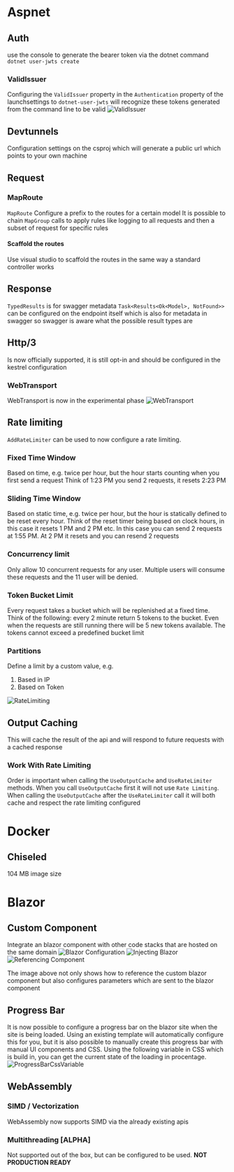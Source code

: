 # Aspnet
## Auth
use the console to generate the bearer token via the dotnet command
`dotnet user-jwts create`

### ValidIssuer
Configuring the `ValidIssuer` property in the `Authentication` property of the launchsettings to `dotnet-user-jwts` will recognize these tokens generated from the command line to be valid
![ValidIssuer](./Resources/AspNet/Authentication/ValidIssuer.png)

## Devtunnels
Configuration settings on the csproj which will generate a public url which points to your own machine 

## Request
### MapRoute
`MapRoute`
Configure a prefix to the routes for a certain model
It is possible to chain `MapGroup` calls to apply rules like logging to all requests and then a subset of request for specific rules

#### Scaffold the routes
Use visual studio to scaffold the routes in the same way a standard controller works

## Response
`TypedResults` is for swagger metadata
`Task<Results<Ok<Model>, NotFound>>` can be configured on the endpoint itself which is also for metadata in swagger so swagger is aware what the possible result types are

## Http/3
Is now officially supported, it is still opt-in and should be configured in the kestrel configuration

### WebTransport
WebTransport is now in the experimental phase
![WebTransport](./Resources/AspNet/Http/WebTransport.png)

## Rate limiting
`AddRateLimiter` can be used to now configure a rate limiting.

### Fixed Time Window
Based on time, e.g. twice per hour, but the hour starts counting when you first send a request
Think of 1:23 PM you send 2 requests, it resets 2:23 PM

### Sliding Time Window
Based on static time, e.g. twice per hour, but the hour is statically defined to be reset every hour.
Think of the reset timer being based on clock hours, in this case it resets 1 PM and 2 PM etc.
In this case you can send 2 requests at 1:55 PM. At 2 PM it resets and you can resend 2 requests

### Concurrency limit
Only allow 10 concurrent requests for any user.
Multiple users will consume these requests and the 11 user will be denied.

### Token Bucket Limit
Every request takes a bucket which will be replenished at a fixed time.
Think of the following: every 2 minute return 5 tokens to the bucket.
Even when the requests are still running there will be 5 new tokens available.
The tokens cannot exceed a predefined bucket limit

### Partitions
Define a limit by a custom value, e.g.
1. Based in IP
2. Based on Token

![RateLimiting](./Resources/AspNet/Http/RateLimiting.png)

## Output Caching
This will cache the result of the api and will respond to future requests with a cached response

### Work With Rate Limiting
Order is important when calling the `UseOutputCache` and `UseRateLimiter` methods.
When you call `UseOutputCache` first it will not use `Rate Limiting`.
When calling the `UseOutputCache` after the `UseRateLimiter` call it will both cache and respect the rate limiting configured

# Docker
## Chiseled 
104 MB image size

# Blazor
## Custom Component
Integrate an blazor component with other code stacks that are hosted on the same domain
![Blazor Configuration](./Resources/AspNet/Blazor/CustomComponent/CustomComponent.png)
![Injecting Blazor](./Resources/AspNet/Blazor/CustomComponent/InjectingBlazor.png)
![Referencing Component](./Resources/AspNet/Blazor/CustomComponent/ComponentReference.png)

The image above not only shows how to reference the custom blazor component but also configures parameters which are sent to the blazor component

## Progress Bar
It is now possible to configure a progress bar on the blazor site when the site is being loaded. Using an existing template will automatically configure this for you,
but it is also possible to manually create this progress bar with manual UI components and CSS.
Using the following variable in CSS which is build in, you can get the current state of the loading in procentage.
![ProgressBarCssVariable](./Resources/AspNet/Blazor/ProgressBar/ProgressCssVariable.png)

## WebAssembly
### SIMD / Vectorization
WebAssembly now supports SIMD via the already existing apis

### Multithreading [ALPHA]
Not supported out of the box, but can be configured to be used. **NOT PRODUCTION READY**

